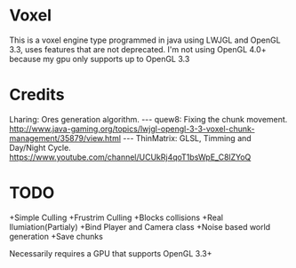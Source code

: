 # Voxel
This is a voxel engine type programmed in java using LWJGL and OpenGL 3.3, uses features that are not deprecated.
I'm not using OpenGL 4.0+ because my gpu only supports up to OpenGL 3.3

# Credits
Lharing: Ores generation algorithm.
--- quew8: Fixing the chunk movement. http://www.java-gaming.org/topics/lwjgl-opengl-3-3-voxel-chunk-management/35879/view.html
--- ThinMatrix: GLSL, Timming and Day/Night Cycle. https://www.youtube.com/channel/UCUkRj4qoT1bsWpE_C8lZYoQ

# TODO
+Simple Culling 
+Frustrim Culling 
+Blocks collisions 
+Real Ilumiation(Partialy) 
+Bind Player and Camera class 
+Noise based world generation 
+Save chunks 

Necessarily requires a GPU that supports OpenGL 3.3+